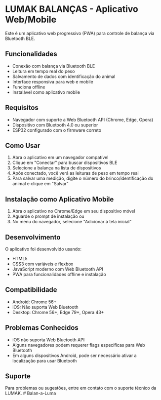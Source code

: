 # LUMAK BALANÇAS - Aplicativo Web/Mobile

Este é um aplicativo web progressivo (PWA) para controle de balança via Bluetooth BLE.

## Funcionalidades

- Conexão com balança via Bluetooth BLE
- Leitura em tempo real do peso
- Salvamento de dados com identificação do animal
- Interface responsiva para web e mobile
- Funciona offline
- Instalável como aplicativo mobile

## Requisitos

- Navegador com suporte a Web Bluetooth API (Chrome, Edge, Opera)
- Dispositivo com Bluetooth 4.0 ou superior
- ESP32 configurado com o firmware correto

## Como Usar

1. Abra o aplicativo em um navegador compatível
2. Clique em "Conectar" para buscar dispositivos BLE
3. Selecione a balança na lista de dispositivos
4. Após conectado, você verá as leituras de peso em tempo real
5. Para salvar uma medição, digite o número do brinco/identificação do animal e clique em "Salvar"

## Instalação como Aplicativo Mobile

1. Abra o aplicativo no Chrome/Edge em seu dispositivo móvel
2. Aguarde o prompt de instalação ou
3. No menu do navegador, selecione "Adicionar à tela inicial"

## Desenvolvimento

O aplicativo foi desenvolvido usando:
- HTML5
- CSS3 com variáveis e flexbox
- JavaScript moderno com Web Bluetooth API
- PWA para funcionalidades offline e instalação

## Compatibilidade

- Android: Chrome 56+
- iOS: Não suporta Web Bluetooth
- Desktop: Chrome 56+, Edge 79+, Opera 43+

## Problemas Conhecidos

- iOS não suporta Web Bluetooth API
- Alguns navegadores podem requerer flags específicas para Web Bluetooth
- Em alguns dispositivos Android, pode ser necessário ativar a localização para usar Bluetooth

## Suporte

Para problemas ou sugestões, entre em contato com o suporte técnico da LUMAK. # Balan-a-Luma
